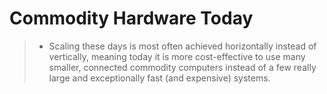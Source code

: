 # Commodity Hardware Today

> - Scaling these days is most often achieved horizontally instead of vertically, meaning today it is more cost-effective to use many smaller, connected commodity computers instead of a few really large and exceptionally fast (and expensive) systems.
